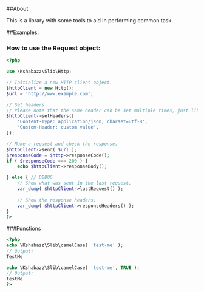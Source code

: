 ##About

This is a library with some tools to aid in performing common task.

##Examples:

### How to use the Request object:

```php
<?php

use \Kshabazz\Slib\Http;

// Initialize a new HTTP client object.
$httpClient = new Http();
$url = 'http://www.example.com';

// Set headers
// Please note that the same header can be set multiple times, just like in the HTTP RFC.
$httpClient->setHeaders([
    'Content-Type: application/json; charset=utf-8',
    'Custom-Header: custom value',
]);

// Make a request and check the response.
$httpClient->send( $url );
$responseCode = $http->responseCode();
if ( $responseCode === 200 ) {
    echo $httpClient->responseBody();

} else { // DEBUG
    // Show what was sent in the last request.
    var_dump( $httpClient->lastRequest() );
    
    // Show the response headers.
    var_dump( $httpClient->responseHeaders() );
}
?>
```

###Functions

```php
<?php
echo \Kshabazz\Slib\camelCase( 'test-me' );
// Output:
TestMe

echo \Kshabazz\Slib\camelCase( 'test-me', TRUE );
// Output:
testMe
?>
```